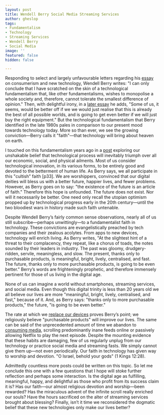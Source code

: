 ```yaml
---
layout: post
title: Wendell Berry Social Media Streaming Services
author: gheslop
tags:
- Fundamentalism
- Technology
- Streaming Services
- Wendell Berry
- Social Media
image: ''
featured: false
hidden: false

---
```

Responding to select and largely unfavourable letters regarding his [essay](https://www.jesusradicals.com/uploads/2/6/3/8/26388433/computer.pdf "Jesus Radicals") on consumerism and new technology, Wendell Berry writes: "I can only conclude that I have scratched on the skin of a technological fundamentalism that, like other fundamentalisms, wishes to monopolise a whole society and, therefore, cannot tolerate the smallest difference of opinion." Then, with delightful irony, in a [later essay](https://www.morningsideinstitute.org/cal-fall-2019/2019/11/4/berry "Morningside Institute") he adds, "Some of us, it seems, would be better off if we we would just realise that this is already the best of all possible worlds, and is going to get even better if we will just buy the right equipment." But the technological fundamentalism that Berry identified in the late 1980s pales in comparison to our present mood towards technology today. More so than ever, we see the growing conviction—Berry calls it "faith"—that technology will bring about heaven on earth.

I touched on this fundamentalism years ago in a [post](https://rekindle.co.za/content/technology-saviour-or-servant/ "Saviour Or Servant?") exploring our unshakable belief that technological process will inevitably triumph over all our economic, social, and physical ailments. Most of us consider technological innovation, in its various forms, to be entirely good and devoted to the betterment of human life. As Berry says, we all participate in this "cultish" faith \[p33\]. We are worshippers, convinced that our digital deities will bless us with a better future, happier lives, and fewer problems. However, as Berry goes on to say: "the existence of the future is an article of faith." Therefore this hope is unfounded. The future does not exist. Nor will it necessarily be better. One need only recall the utopian optimism propped up by technological progress early in the 20th century—until the two bloodiest wars in history made such faith untenable.

Despite Wendell Berry’s fairly common sense observations, nearly all of us still subscribe—perhaps unwittingly—to a fundamentalist faith in technology. These convictions are evangelistically preached by tech companies and their zealous acolytes. From apps to new devices, technology will enrich living. As Berry writes, "At the slightest hint of a threat to their complacency, they repeat, like a chorus of toads, the notes sounded by their leaders in industry. The past was gloomy, drudgery-ridden, servile, meaningless, and slow. The present, thanks only to purchasable products, is meaningful, bright, lively, centralised, and fast. The future, thanks only to more purchasable products, is going to be even better." Berry’s words are frighteningly prophetic, and therefore immensely pertinent for those of us living in the digital age.

None of us can imagine a world without smartphones, streaming services, and social media. Even though this digital trinity is less than 20 years old we all believe our lives are more "meaningful, bright, lively, centralised, and fast," because of it. And, as Berry says: "thanks only to more purchasable products," the future, "is going to be even better."

The rate at which we [replace our devices](https://rekindle.co.za/content/2021-05-19-discernment-new-technology "Technology: Traditional Consumerism") proves Berry’s point; we religiously believe "purchasable products" will improve our lives. The same can be said of the unprecedented amount of time we abandon to [consuming media](https://rekindle.co.za/content/2021-06-02-wendell-berry-consumerism "Technology: Digital Consumerism"), scrolling predominantly inane feeds online or passively allowing Netflix to play the next episode. Despite the mounting evidence that these habits are damaging, few of us regularly unplug from our technology or practice social media and streaming fasts. We simply cannot give them up—not even periodically. Our faith in technology has given way to worship and devotion. "O Israel, behold your gods" (1 Kings 12:28).

Admittedly countless more posts could be written on this topic. So let me conclude this one with a few questions that I hope will stoke further reflection and perhaps some interaction. Is the digital age as fulfilling, meaningful, happy, and delightful as those who profit from its success claim it is? Has our faith—our almost religious devotion and worship—been rewarded? Has the miraculous advent of the infinite scroll really enriched our souls? Have the hours sacrificed on the alter of streaming services brought about blessing? Finally, isn’t it time we reconsidered the dogmatic belief that these new technologies only make our lives better?